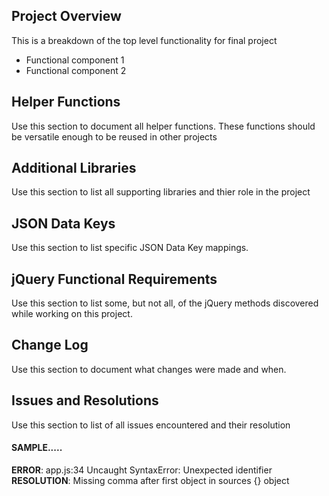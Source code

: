 ## Project Overview

This is a breakdown of the top level functionality for final project

* Functional component 1
* Functional component 2

## Helper Functions
 Use this section to document all helper functions. These functions should be versatile enough to be reused in other projects

## Additional Libraries
 Use this section to list all supporting libraries and thier role in the project

## JSON Data Keys
 Use this section to list specific JSON Data Key mappings.  

## jQuery Functional Requirements
 Use this section to list some, but not all, of the jQuery methods discovered while working on this project.

## Change Log
 Use this section to document what changes were made and when.

## Issues and Resolutions
 Use this section to list of all issues encountered and their resolution

#### SAMPLE.....
**ERROR**: app.js:34 Uncaught SyntaxError: Unexpected identifier                                
**RESOLUTION**: Missing comma after first object in sources {} object
